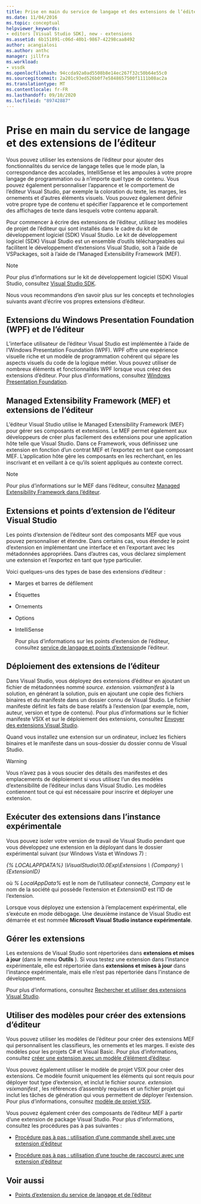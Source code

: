 ```yaml
---
title: Prise en main du service de langage et des extensions de l’éditeur
ms.date: 11/04/2016
ms.topic: conceptual
helpviewer_keywords:
- editors [Visual Studio SDK], new - extensions
ms.assetid: 6b151891-c06d-40b1-9867-42298caa8492
author: acangialosi
ms.author: anthc
manager: jillfra
ms.workload:
- vssdk
ms.openlocfilehash: 94ccda92a0ad5508b8e14ec267f32c50b64e55c0
ms.sourcegitcommit: 2a201c93ed526b0f7e5848657500f1111b08ac2a
ms.translationtype: MT
ms.contentlocale: fr-FR
ms.lasthandoff: 09/10/2020
ms.locfileid: "89742887"
---
```

# <a name="get-started-with-language-service-and-editor-extensions"></a>Prise en main du service de langage et des extensions de l’éditeur

Vous pouvez utiliser les extensions de l’éditeur pour ajouter des fonctionnalités du service de langage telles que le mode plan, la correspondance des accolades, IntelliSense et les ampoules à votre propre langage de programmation ou à n’importe quel type de contenu. Vous pouvez également personnaliser l’apparence et le comportement de l’éditeur Visual Studio, par exemple la coloration du texte, les marges, les ornements et d’autres éléments visuels. Vous pouvez également définir votre propre type de contenu et spécifier l’apparence et le comportement des affichages de texte dans lesquels votre contenu apparaît.

 Pour commencer à écrire des extensions de l’éditeur, utilisez les modèles de projet de l’éditeur qui sont installés dans le cadre du kit de développement logiciel (SDK) Visual Studio. Le kit de développement logiciel (SDK) Visual Studio est un ensemble d’outils téléchargeables qui facilitent le développement d’extensions Visual Studio, soit à l’aide de VSPackages, soit à l’aide de l’Managed Extensibility Framework (MEF).

> [!NOTE]
> Pour plus d’informations sur le kit de développement logiciel (SDK) Visual Studio, consultez [Visual Studio SDK](../extensibility/visual-studio-sdk.md).

 Nous vous recommandons d’en savoir plus sur les concepts et technologies suivants avant d’écrire vos propres extensions d’éditeur.

## <a name="the-windows-presentation-foundation-wpf-and-editor-extensions"></a>Extensions du Windows Presentation Foundation (WPF) et de l’éditeur

 L’interface utilisateur de l’éditeur Visual Studio est implémentée à l’aide de l’Windows Presentation Foundation (WPF). WPF offre une expérience visuelle riche et un modèle de programmation cohérent qui sépare les aspects visuels du code de la logique métier. Vous pouvez utiliser de nombreux éléments et fonctionnalités WPF lorsque vous créez des extensions d’éditeur. Pour plus d’informations, consultez [Windows Presentation Foundation](/dotnet/framework/wpf/index).

## <a name="the-managed-extensibility-framework-mef-and-editor-extensions"></a>Managed Extensibility Framework (MEF) et extensions de l’éditeur

 L’éditeur Visual Studio utilise le Managed Extensibility Framework (MEF) pour gérer ses composants et extensions. Le MEF permet également aux développeurs de créer plus facilement des extensions pour une application hôte telle que Visual Studio. Dans ce Framework, vous définissez une extension en fonction d’un contrat MEF et l’exportez en tant que composant MEF. L’application hôte gère les composants en les recherchant, en les inscrivant et en veillant à ce qu’ils soient appliqués au contexte correct.

> [!NOTE]
> Pour plus d’informations sur le MEF dans l’éditeur, consultez [Managed Extensibility Framework dans l’éditeur](../extensibility/managed-extensibility-framework-in-the-editor.md).

## <a name="visual-studio-editor-extension-points-and-extensions"></a>Extensions et points d’extension de l’éditeur Visual Studio

 Les points d’extension de l’éditeur sont des composants MEF que vous pouvez personnaliser et étendre. Dans certains cas, vous étendez le point d’extension en implémentant une interface et en l’exportant avec les métadonnées appropriées. Dans d’autres cas, vous déclarez simplement une extension et l’exportez en tant que type particulier.

 Voici quelques-uns des types de base des extensions d’éditeur :

- Marges et barres de défilement

- Étiquettes

- Ornements

- Options

- IntelliSense

  Pour plus d’informations sur les points d’extension de l’éditeur, consultez [service de langage et points d’extension](../extensibility/language-service-and-editor-extension-points.md)de l’éditeur.

## <a name="deploying-editor-extensions"></a>Déploiement des extensions de l’éditeur

 Dans Visual Studio, vous déployez des extensions d’éditeur en ajoutant un fichier de métadonnées nommé *source. extension. vsixmanifest* à la solution, en générant la solution, puis en ajoutant une copie des fichiers binaires et du manifeste dans un dossier connu de Visual Studio. Le fichier manifeste définit les faits de base relatifs à l’extension (par exemple, nom, auteur, version et type de contenu). Pour plus d’informations sur le fichier manifeste VSIX et sur le déploiement des extensions, consultez [Envoyer des extensions Visual Studio](../extensibility/shipping-visual-studio-extensions.md).

 Quand vous installez une extension sur un ordinateur, incluez les fichiers binaires et le manifeste dans un sous-dossier du dossier connu de Visual Studio.

> [!WARNING]
> Vous n’avez pas à vous soucier des détails des manifestes et des emplacements de déploiement si vous utilisez l’un des modèles d’extensibilité de l’éditeur inclus dans Visual Studio. Les modèles contiennent tout ce qui est nécessaire pour inscrire et déployer une extension.

## <a name="run-extensions-in-the-experimental-instance"></a>Exécuter des extensions dans l’instance expérimentale

 Vous pouvez isoler votre version de travail de Visual Studio pendant que vous développez une extension en la déployant dans le dossier expérimental suivant (sur Windows Vista et Windows 7) :

 *{% LOCALAPPDATA%} \VisualStudio\10.0Exp\Extensions \\ {Company} \\ {ExtensionID}*

 où *% LocalAppData%* est le nom de l’utilisateur connecté, *Company* est le nom de la société qui possède l’extension et *ExtensionID* est l’ID de l’extension.

 Lorsque vous déployez une extension à l’emplacement expérimental, elle s’exécute en mode débogage. Une deuxième instance de Visual Studio est démarrée et est nommée **Microsoft Visual Studio instance expérimentale**.

## <a name="manage-extensions"></a>Gérer les extensions

 Les extensions de Visual Studio sont répertoriées dans **extensions et mises à jour** (dans le menu **Outils** ). Si vous testez une extension dans l’instance expérimentale, elle est répertoriée dans **extensions et mises à jour** dans l’instance expérimentale, mais elle n’est pas répertoriée dans l’instance de développement.

 Pour plus d’informations, consultez [Rechercher et utiliser des extensions Visual Studio](../ide/finding-and-using-visual-studio-extensions.md).

## <a name="use-templates-to-create-editor-extensions"></a>Utiliser des modèles pour créer des extensions d’éditeur

 Vous pouvez utiliser les modèles de l’éditeur pour créer des extensions MEF qui personnalisent les classifieurs, les ornements et les marges. Il existe des modèles pour les projets C# et Visual Basic. Pour plus d’informations, consultez [créer une extension avec un modèle d’élément d’éditeur](../extensibility/creating-an-extension-with-an-editor-item-template.md).

 Vous pouvez également utiliser le modèle de projet VSIX pour créer des extensions. Ce modèle fournit uniquement les éléments qui sont requis pour déployer tout type d’extension, et inclut le fichier *source. extension. vsixmanifest* , les références d’assembly requises et un fichier projet qui inclut les tâches de génération qui vous permettent de déployer l’extension. Pour plus d’informations, consultez [modèle de projet VSIX](../extensibility/vsix-project-template.md).

 Vous pouvez également créer des composants de l’éditeur MEF à partir d’une extension de package Visual Studio. Pour plus d’informations, consultez les procédures pas à pas suivantes :

- [Procédure pas à pas : utilisation d’une commande shell avec une extension d’éditeur](../extensibility/walkthrough-using-a-shell-command-with-an-editor-extension.md)

- [Procédure pas à pas : utilisation d’une touche de raccourci avec une extension d’éditeur](../extensibility/walkthrough-using-a-shortcut-key-with-an-editor-extension.md)

## <a name="see-also"></a>Voir aussi

- [Points d’extension du service de langage et de l’éditeur](../extensibility/language-service-and-editor-extension-points.md)
